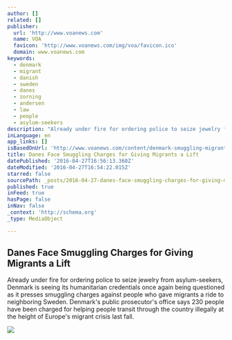 ```yaml
---
author: []
related: []
publisher:
  url: 'http://www.voanews.com'
  name: VOA
  favicon: 'http://www.voanews.com/img/voa/favicon.ico'
  domain: www.voanews.com
keywords:
  - denmark
  - migrant
  - danish
  - sweden
  - danes
  - zorning
  - andersen
  - law
  - people
  - asylum-seekers
description: "Already under fire for ordering police to seize jewelry from asylum-seekers, Denmark is seeing its humanitarian credentials once again being questioned as it presses smuggling charges against people who gave migrants a ride to neighboring Sweden. Denmark's public prosecutor's office says 230 people have been charged for helping people transit through the country illegally at the height of Europe's migrant crisis last fall."
inLanguage: en
app_links: []
isBasedOnUrl: 'http://www.voanews.com/content/denmark-smuggling-migrants/3304615.html'
title: Danes Face Smuggling Charges for Giving Migrants a Lift
datePublished: '2016-04-27T16:56:13.360Z'
dateModified: '2016-04-27T16:54:22.015Z'
starred: false
sourcePath: _posts/2016-04-27-danes-face-smuggling-charges-for-giving-migrants-a-lift.md
published: true
inFeed: true
hasPage: false
inNav: false
_context: 'http://schema.org'
_type: MediaObject

---
```

<article style=""><h1>Danes Face Smuggling Charges for Giving Migrants a Lift</h1><p>Already under fire for ordering police to seize jewelry from asylum-seekers, Denmark is seeing its humanitarian credentials once again being questioned as it presses smuggling charges against people who gave migrants a ride to neighboring Sweden. Denmark's public prosecutor's office says 230 people have been charged for helping people transit through the country illegally at the height of Europe's migrant crisis last fall.</p><img src="http://gdb.voanews.com/59B3ABB0-E1B1-4EB7-8D8A-FF9862046047_cx7_cy4_cw91_mw1024_mh1024_s.jpg" /></article>